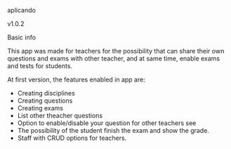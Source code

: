 aplicando

v1.0.2

Basic info

This app was made for teachers for the possibility that can share their own questions and exams with other teacher, and at same time, enable exams and tests for students.

At first version, the features enabled in app are:
- Creating disciplines
- Creating questions
- Creating exams
- List other theacher questions
- Option to enable/disable your question for other teachers see
- The possibility of the student finish the exam and show the grade.
- Staff with CRUD options for teachers.


